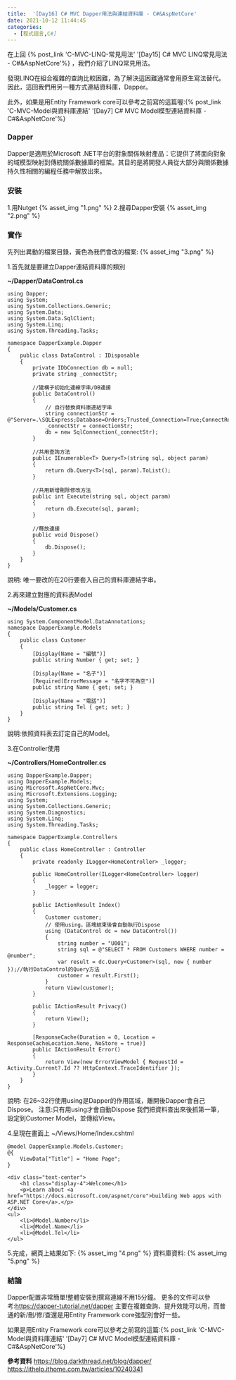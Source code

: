 ```yaml
---
title:  '[Day16] C# MVC Dapper用法與連結資料庫 - C#&AspNetCore'
date: 2021-10-12 11:44:45
categories:
  - [程式語言,C#]
---
```



在上回 {% post_link 'C-MVC-LINQ-常見用法' '[Day15] C# MVC LINQ常見用法 - C#&AspNetCore'%}  ，我們介紹了LINQ常見用法。


發現LINQ在組合複雜的查詢比較困難，為了解決這困難通常會用原生寫法替代。
因此，這回我們用另一種方式連結資料庫，Dapper。

此外，如果是用Entity Framework core可以參考之前寫的這篇喔:{% post_link 'C-MVC-Model與資料庫連結' '[Day7] C# MVC Model模型連結資料庫 - C#&AspNetCore'%}

### Dapper
Dapper是適用於Microsoft .NET平台的對象關係映射產品：它提供了將面向對象的域模型映射到傳統關係數據庫的框架。其目的是將開發人員從大部分與關係數據持久性相關的編程任務中解放出來。

### 安裝
1.用Nutget
{% asset_img "1.png" %}
2.搜尋Dapper安裝
{% asset_img "2.png" %}

### 實作
先列出異動的檔案目錄，黃色為我們會改的檔案:
{% asset_img "3.png" %}

1.首先就是要建立Dapper連結資料庫的類別

**~/Dapper/DataControl.cs**
```
using Dapper;
using System;
using System.Collections.Generic;
using System.Data;
using System.Data.SqlClient;
using System.Linq;
using System.Threading.Tasks;

namespace DapperExample.Dapper
{
    public class DataControl : IDisposable
    {
        private IDbConnection db = null;
        private string _connectStr;

        //建構子初始化連線字串/DB連接
        public DataControl()
        {
            // 自行替換資料庫連結字串
            string connectionStr = @"Server=.\SQLExpress;Database=Orders;Trusted_Connection=True;ConnectRetryCount=0";
            _connectStr = connectionStr;
            db = new SqlConnection(_connectStr);
        }

        //共用查詢方法
        public IEnumerable<T> Query<T>(string sql, object param)
        {
            return db.Query<T>(sql, param).ToList();
        }

        //共用新增刪除修改方法
        public int Execute(string sql, object param)
        {
            return db.Execute(sql, param);
        }

        //釋放連接
        public void Dispose()
        {
            db.Dispose();
        }
    }
}
```
說明:
唯一要改的在20行要套入自己的資料庫連結字串。

2.再來建立對應的資料表Model

**~/Models/Customer.cs**
```
using System.ComponentModel.DataAnnotations;
namespace DapperExample.Models
{
    public class Customer
    {
        [Display(Name = "編號")]
        public string Number { get; set; }
       
        [Display(Name = "名子")]
        [Required(ErrorMessage = "名字不可為空")]
        public string Name { get; set; }
       
        [Display(Name = "電話")]
        public string Tel { get; set; }
    }
}
```
說明:依照資料表去訂定自己的Model。

3.在Controller使用

**~/Controllers/HomeController.cs**
```
using DapperExample.Dapper;
using DapperExample.Models;
using Microsoft.AspNetCore.Mvc;
using Microsoft.Extensions.Logging;
using System;
using System.Collections.Generic;
using System.Diagnostics;
using System.Linq;
using System.Threading.Tasks;

namespace DapperExample.Controllers
{
    public class HomeController : Controller
    {
        private readonly ILogger<HomeController> _logger;

        public HomeController(ILogger<HomeController> logger)
        {
            _logger = logger;
        }

        public IActionResult Index()
        {
            Customer customer;
            // 使用using，區塊結束後會自動執行Dispose
            using (DataControl dc = new DataControl())
            {
                string number = "U001";
                string sql = @"SELECT * FROM Customers WHERE number = @number";
                var result = dc.Query<Customer>(sql, new { number });//執行DataControl的Query方法
                customer = result.First();
            }
            return View(customer);
        }

        public IActionResult Privacy()
        {
            return View();
        }

        [ResponseCache(Duration = 0, Location = ResponseCacheLocation.None, NoStore = true)]
        public IActionResult Error()
        {
            return View(new ErrorViewModel { RequestId = Activity.Current?.Id ?? HttpContext.TraceIdentifier });
        }
    }
}

```
說明:
在26~32行使用using是Dapper的作用區域，離開後Dapper會自己Dispose。
注意:只有用using才會自動Dispose
我們把資料查出來後抓第一筆，設定到Customer Model，並傳給View。

4.呈現在畫面上
~/Views/Home/Index.cshtml
```
@model DapperExample.Models.Customer;
@{
    ViewData["Title"] = "Home Page";
}

<div class="text-center">
    <h1 class="display-4">Welcome</h1>
    <p>Learn about <a href="https://docs.microsoft.com/aspnet/core">building Web apps with ASP.NET Core</a>.</p>
</div>
<ul>
    <li>@Model.Number</li>
    <li>@Model.Name</li>
    <li>@Model.Tel</li>
</ul>
```
5.完成，網頁上結果如下:
{% asset_img "4.png" %}
資料庫資料:
{% asset_img "5.png" %}


### 結論
Dapper配置非常簡單!整體安裝到撰寫連線不用15分鐘。
更多的文件可以參考:https://dapper-tutorial.net/dapper
主要在複雜查詢、提升效能可以用，而普通的新/刪/修/查還是用Entity Framework core強型別會好一些。

如果是用Entity Framework core可以參考之前寫的這篇:{% post_link 'C-MVC-Model與資料庫連結' '[Day7] C# MVC Model模型連結資料庫 - C#&AspNetCore'%}

**參考資料**
https://blog.darkthread.net/blog/dapper/
https://ithelp.ithome.com.tw/articles/10240341